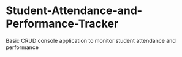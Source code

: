 # Student-Attendance-and-Performance-Tracker
Basic CRUD console application to monitor student attendance and performance

